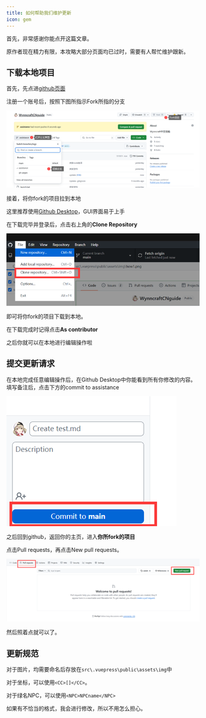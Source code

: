 ```yaml
---
title: 如何帮助我们维护更新
icon: gem
---
```


首先，非常感谢你能点开这篇文章。

原作者现在精力有限，本攻略大部分页面均已过时，需要有人帮忙维护跟新。

## 下载本地项目

首先，先点进[github页面](https://github.com/EternityTQ/WynncraftCNguide)

注册一个账号后，按照下图所指示Fork所指的分支

![](/assets/img/how1.png)

接着，将你fork的项目拉到本地

这里推荐使用[Github Desktop](https://desktop.github.com/download/)，GUI界面易于上手

在下载完毕并登录后，点击右上角的**Clone Repository**

![](/assets/img/how2.png)

即可将你fork的项目下载到本地。

在下载完成时记得点击**As contributor**

之后你就可以在本地进行编辑操作啦

## 提交更新请求

在本地完成任意编辑操作后，在Github Desktop中你能看到所有你修改的内容。填写备注后，点击下方的commit to assistance

![这里借的别人的项目，所以是main](/assets/img/how3.png)

之后回到github，返回你的主页，进入**你所fork的项目**

点击Pull requests，再点击New pull requests。

![](/assets/img/how4.png)


然后照着点就可以了。

## 更新规范

对于图片，均需要命名后存放在`src\.vuepress\public\assets\img`中

对于坐标，可以使用`<CC>[]</CC>`。

对于绿名NPC，可以使用`<NPC>NPCname</NPC>`

如果有不恰当的格式，我会进行修改，所以不用怎么担心。


